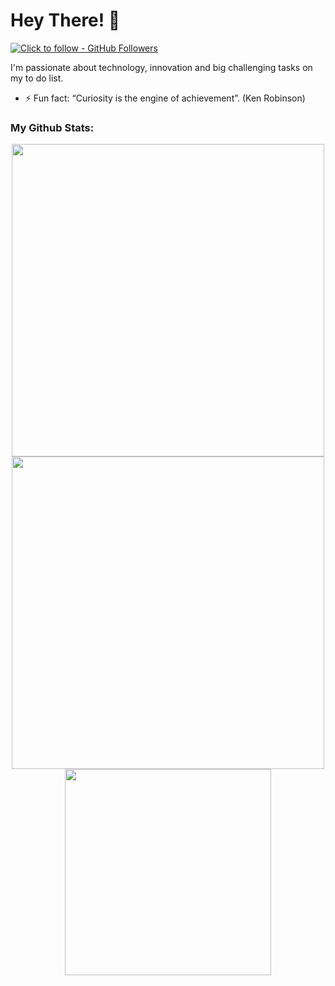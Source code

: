 

# Hey There! 👋

<!--
[![YouTube Channel Subscribers](https://img.shields.io/youtube/channel/subscribers/UCJae_agpt9S3qwWNED0KHcQ?label=YouTube%20Subscribers!&style=social)](https://www.youtube.com/channel/UCJae_agpt9S3qwWNED0KHcQ?sub_confirmation=1)
[![Twitter Followers](https://img.shields.io/twitter/follow/jarrodwattsdev?label=Twitter%20Followers!&style=social)](https://twitter.com/intent/follow?screen_name=jarrodwattsdev)
---
-->

 
[![Click to follow - GitHub Followers](https://img.shields.io/github/followers/quantum-hash?label=Click%20to%20follow%20-%20GitHub%20Followers%20:&style=flat&color=success)](https://github.com/quantum-hash) 


I'm passionate about technology, innovation and big challenging tasks on my to do list.

- ⚡ Fun fact: “Curiosity is the engine of achievement”.  (Ken Robinson)

<!--<img src="https://github-readme-stats.vercel.app/api?username=quantum-hash&show_icons=true&hide_border=true&count_private=true&theme=shades-of-purple&icon_color=40bb13" alt="quantum-hash">
<img align="center" src="https://github-readme-streak-stats.herokuapp.com/?user=quantum-hash&count_private=true&theme=shades-of-purple&icon_color=40bb13" alt="quantum-hash" />
<img align="center" width=500 src="https://github-readme-stats.vercel.app/api/top-langs/?username=quantum-hash&count_private=true&theme=shades-of-purple&icon_color=40bb13" alt="quantum-hash" />
-->

### My Github Stats:
<div align="center">

 <img width="500px" src="https://github-readme-stats.vercel.app/api?username=quantum-hash&custom_title=Quantum-hash%27s+Github+Stats&show_icons=true&border=5c5c5c&hide_border=true&count_private=true&bg_color=00000000&title_color=40bb13&text_color=878787&icon_color=40bb13&cache_seconds=1800">
  
<img width="500px" src="https://github-readme-streak-stats.herokuapp.com/?user=quantum-hash&date_format=%5BY.%5Dn.j&background=00000000&border=5c5c5c&hide_border=true&stroke=878787&ring=40bb13&fire=40bb13&currStreakNum=40bb13&sideNums=878787&currStreakLabel=878787&sideLabels=878787&dates=878787" />
 

<img width="330px" src="https://github-readme-stats.vercel.app/api/top-langs/?username=quantum-hash&show_icons=true&border=5c5c5c&hide_border=true&count_private=true&bg_color=00000000&title_color=40bb13&text_color=878787&icon_color=40bb13&cache_seconds=1800" />

<!--
I’m currently learning

I make content about full-stack web development on my [Blog](https://blog.jarrodwatts.com/) and my [YouTube Channel](https://www.youtube.com/channel/UCJae_agpt9S3qwWNED0KHcQ).

Thanks for stopping by!
-->

<!--
**quantum-hash/quantum-hash** is a ✨ _special_ ✨ repository because its `README.md` (this file) appears on your GitHub profile.

Here are some ideas to get you started:

- 🔭 I’m currently working on ...
- 🌱 I’m currently learning ...
- 👯 I’m looking to collaborate on ...
- 🤔 I’m looking for help with ...
- 💬 Ask me about ...
- 📫 How to reach me: ...
- 😄 Pronouns: ...
-->


